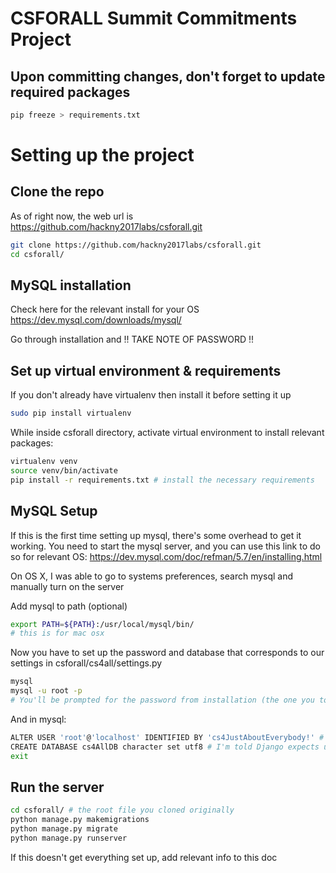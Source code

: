 # CSFORALL Summit Commitments Project

## Upon committing changes, don't forget to update required packages
```sh
pip freeze > requirements.txt
```
# Setting up the project

## Clone the repo 

As of right now, the web url is https://github.com/hackny2017labs/csforall.git
```sh
git clone https://github.com/hackny2017labs/csforall.git
cd csforall/
```

## MySQL installation

Check here for the relevant install for your OS
https://dev.mysql.com/downloads/mysql/

Go through installation and !! TAKE NOTE OF PASSWORD !!


## Set up virtual environment & requirements

If you don't already have virtualenv then install it before setting it up
```sh
sudo pip install virtualenv
```
While inside csforall directory, activate virtual environment to install relevant packages:
```sh
virtualenv venv
source venv/bin/activate
pip install -r requirements.txt # install the necessary requirements
```

## MySQL Setup

If this is the first time setting up mysql, there's some overhead to get it working. You need to start the mysql server, and you can use this link to do so for relevant OS: 
https://dev.mysql.com/doc/refman/5.7/en/installing.html

On OS X, I was able to go to systems preferences, search mysql and manually turn on the server

Add mysql to path (optional)
```sh
export PATH=${PATH}:/usr/local/mysql/bin/
# this is for mac osx
```

Now you have to set up the password and database that corresponds to our settings in csforall/cs4all/settings.py
```sh
mysql
mysql -u root -p
# You'll be prompted for the password from installation (the one you took note of hopefully)
```

And in mysql:
```sh
ALTER USER 'root'@'localhost' IDENTIFIED BY 'cs4JustAboutEverybody!' # change to relevant password
CREATE DATABASE cs4AllDB character set utf8 # I'm told Django expects utf8. The name is for convenience.
exit
```
## Run the server

```sh
cd csforall/ # the root file you cloned originally
python manage.py makemigrations
python manage.py migrate
python manage.py runserver
```
If this doesn't get everything set up, add relevant info to this doc
